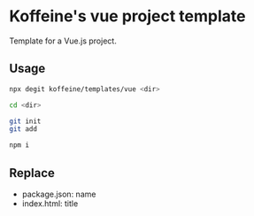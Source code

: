# Koffeine's vue project template

Template for a Vue.js project.

## Usage

```sh
npx degit koffeine/templates/vue <dir>

cd <dir>

git init
git add

npm i
```

## Replace

- package.json: name
- index.html: title